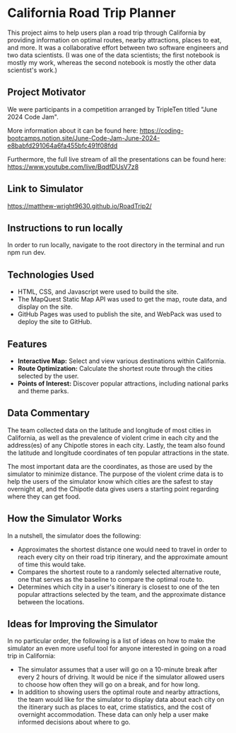 # California Road Trip Planner
This project aims to help users plan a road trip through California by providing information on optimal routes, nearby attractions, places to eat, and more. It was a collaborative effort between two software engineers and two data scientists. (I was one of the data scientists; the first notebook is mostly my work, whereas the second notebook is mostly the other data scientist's work.)

## Project Motivator
We were participants in a competition arranged by TripleTen titled "June 2024 Code Jam". 

More information about it can be found here: https://coding-bootcamps.notion.site/June-Code-Jam-June-2024-e8babfd291064a6fa455bfc491f08fdd 

Furthermore, the full live stream of all the presentations can be found here: https://www.youtube.com/live/BqdfDUsV7z8

## Link to Simulator
https://matthew-wright9630.github.io/RoadTrip2/

## Instructions to run locally
In order to run locally, navigate to the root directory in the terminal and run npm run dev.

## Technologies Used
- HTML, CSS, and Javascript were used to build the site.
- The MapQuest Static Map API was used to get the map, route data, and display on the site.
- GitHub Pages was used to publish the site, and WebPack was used to deploy the site to GitHub.

## Features
- **Interactive Map:** Select and view various destinations within California.
- **Route Optimization:** Calculate the shortest route through the cities selected by the user.
- **Points of Interest:** Discover popular attractions, including national parks and theme parks.

## Data Commentary
The team collected data on the latitude and longitude of most cities in California, as well as the prevalence of violent crime in each city and the address(es) of any Chipotle stores in each city. Lastly, the team also found the latitude and longitude coordinates of ten popular attractions in the state.

The most important data are the coordinates, as those are used by the simulator to minimize distance. The purpose of the violent crime data is to help the users of the simulator know which cities are the safest to stay overnight at, and the Chipotle data gives users a starting point regarding where they can get food.

## How the Simulator Works
In a nutshell, the simulator does the following:

- Approximates the shortest distance one would need to travel in order to reach every city on their road trip itinerary, and the approximate amount of time this would take.
- Compares the shortest route to a randomly selected alternative route, one that serves as the baseline to compare the optimal route to.
- Determines which city in a user's itinerary is closest to one of the ten popular attractions selected by the team, and the approximate distance between the locations.

## Ideas for Improving the Simulator
In no particular order, the following is a list of ideas on how to make the simulator an even more useful tool for anyone interested in going on a road trip in California:

- The simulator assumes that a user will go on a 10-minute break after every 2 hours of driving. It would be nice if the simulator allowed users to choose how often they will go on a break, and for how long.
- In addition to showing users the optimal route and nearby attractions, the team would like for the simulator to display data about each city on the itinerary such as places to eat, crime statistics, and the cost of overnight accommodation. These data can only help a user make informed decisions about where to go.